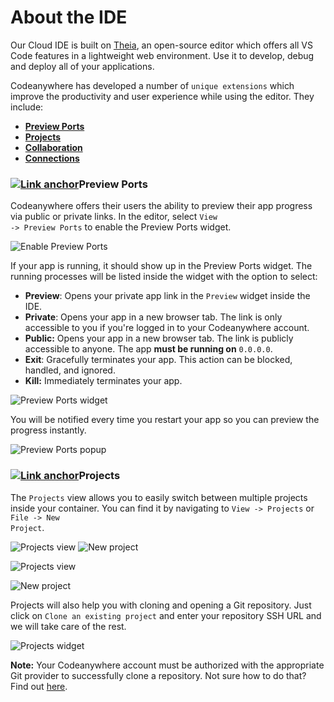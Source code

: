 # About the IDE

Our Cloud IDE is built on [Theia](https://theia-ide.org/), an open-source editor which offers all VS Code features in a lightweight web environment. Use it to develop, debug and deploy all of your applications.

Codeanywhere has developed a number of <code>unique extensions</code> which improve the productivity and user experience while using the editor. They include:

- [**Preview Ports**](#preview-ports)
- [**Projects**](#projects)
- [**Collaboration**](/editor/collaboration/about)
- [**Connections**](/editor/introduction/sidebar#connections)

### <a name="preview-ports" href="#preview-ports" class="anchor-link"><img src="/images/anchor.svg" alt="Link anchor" class="anchor-img"></a>Preview Ports

Codeanywhere offers their users the ability to preview their app progress via public or private links. In the editor, select <code>View -> Preview Ports</code> to enable the Preview Ports widget.

<p><img src="/images/editor/introduction/open-preview-ports.png" alt="Enable Preview Ports" class="width-90"/></p>

If your app is running, it should show up in the Preview Ports widget. The running processes will be listed inside the widget with the option to select:

- **Preview**: Opens your private app link in the <code>Preview</code> widget inside the IDE.
- **Private**: Opens your app in a new browser tab. The link is only accessible to you if you're logged in to your Codeanywhere account.
- **Public:** Opens your app in a new browser tab. The link is publicly accessible to anyone. The app **must be running on** <code>0.0.0.0</code>.
- **Exit**: Gracefully terminates your app. This action can be blocked, handled, and ignored.
- **Kill:** Immediately terminates your app.

<p><img src="/images/editor/introduction/preview-ports-widget.png" alt="Preview Ports widget" class="width-90"/></p>

You will be notified every time you restart your app so you can preview the progress instantly.

<p><img src="/images/editor/introduction/preview-ports-popup.png" alt="Preview Ports popup" class="width-60"/></p>

### <a name="projects" href="#projects" class="anchor-link"><img src="/images/anchor.svg" alt="Link anchor" class="anchor-img"></a>Projects

The <code>Projects</code> view allows you to easily switch between multiple projects inside your container. You can find it by navigating to <code>View -> Projects</code> or <code>File -> New Project</code>.

<p>
  <div class="side-by-side-images">
    <img src="/images/editor/introduction/view-projects.png" alt="Projects view"/>
    <img src="/images/editor/introduction/file-new-project.png" alt="New project"/>
  </div>
</p>

<p><img src="/images/editor/introduction/view-projects.png" alt="Projects view" class="width-60 solo-image"/></p>
<p><img src="/images/editor/introduction/file-new-project.png" alt="New project" class="width-60 solo-image"/></p>

Projects will also help you with cloning and opening a Git repository. Just click on <code>Clone an existing project</code> and enter your repository SSH URL and we will take care of the rest.

<p><img src="/images/editor/introduction/projects-widget.png" alt="Projects widget" class="width-60"/></p>

**Note:** Your Codeanywhere account must be authorized with the appropriate Git provider to successfully clone a repository. Not sure how to do that? Find out [here](/dashboard/connected-accounts/git-providers).
